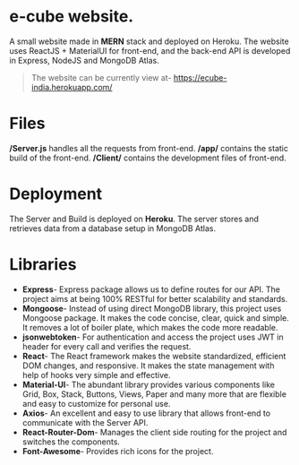 # e-cube website.

A small website made in **MERN** stack and deployed on Heroku. The website uses ReactJS + MaterialUI for front-end, and the back-end API is developed in Express, NodeJS and MongoDB Atlas.
>The website can be currently view at- https://ecube-india.herokuapp.com/


# Files

**/Server.js** handles all the requests from front-end. **/app/** contains the static build of the front-end. **/Client/** contains the development files of front-end.


# Deployment
The Server and Build is deployed on **Heroku**. The server stores and retrieves data from a database setup in MongoDB Atlas.

# Libraries 
- **Express**- Express package allows us to define routes for our API. The project aims at being 100% RESTful for better scalability and standards.
- **Mongoose**- Instead of using direct MongoDB library, this project uses Mongoose package. It makes the code concise, clear, quick and simple. It removes a lot of boiler plate, which makes the code more readable. 
- **jsonwebtoken**- For authentication and access the project uses JWT in header for every call and verifies the request.
- **React**- The React framework makes the website standardized, efficient DOM changes, and responsive. It makes the state management with help of hooks very simple and effective.
- **Material-UI**- The abundant library provides various components like Grid, Box, Stack, Buttons, Views, Paper and many more that are flexible and easy to customize for personal use. 
- **Axios**- An excellent and easy to use library that allows front-end to communicate with the Server API.
- **React-Router-Dom**- Manages the client side routing for the project and switches the components.
- **Font-Awesome**- Provides rich icons for the project.

##
